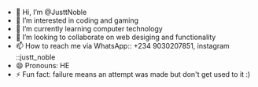 - 👋 Hi, I’m @JusttNoble
- 👀 I’m interested in coding and gaming 
- 🌱 I’m currently learning computer technology 
- 💞️ I’m looking to collaborate on web desiging and functionality 
- 📫 How to reach me via WhatsApp:: +234 9030207851, instagram ::justt_noble
- 😄 Pronouns: HE
- ⚡ Fun fact: failure means an attempt was made but don't get used to it :)

<!---
JusttNoble/JusttNoble is a ✨ special ✨ repository because its `README.md` (this file) appears on your GitHub profile.
You can click the Preview link to take a look at your changes.
--->
